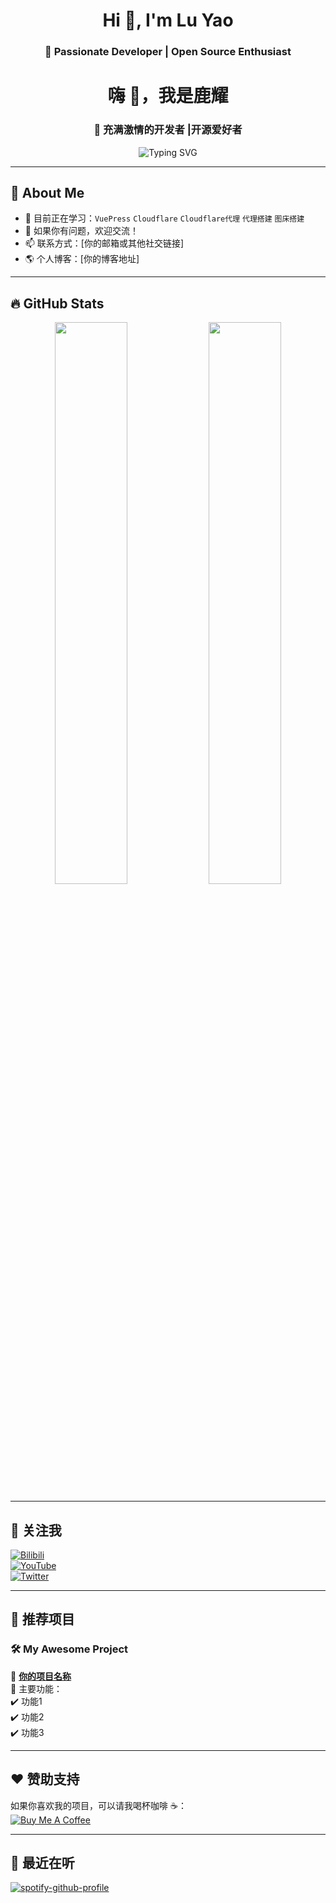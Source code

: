 <h1 align="center">Hi 👋, I'm Lu Yao</h1>
<h3 align="center">🚀 Passionate Developer | Open Source Enthusiast</h3>
<h1 align="center">嗨 👋，我是鹿耀</h1>
<h3 align="center">🚀 充满激情的开发者 |开源爱好者</h3>

<p align="center">
  <img src="https://readme-typing-svg.herokuapp.com?font=Fira+Code&size=22&pause=1000&color=FF1493&center=true&vCenter=true&width=500&lines=Welcome+to+my+GitHub!;I'm+a+developer!;I+love+Open+Source!;Follow+me+for+more+updates!" alt="Typing SVG" />
</p>

---

## 🚀 About Me  
- 🌱 目前正在学习：`VuePress` `Cloudflare`  `Cloudflare代理` `代理搭建` `图床搭建`
- 💬 如果你有问题，欢迎交流！  
- 📫 联系方式：[你的邮箱或其他社交链接]  
- 🌎 个人博客：[你的博客地址]  

---

## 🔥 GitHub Stats  
<p align="center">
  <img width="48%" src="https://github-readme-stats.vercel.app/api?username=你的GitHub用户名&show_icons=true&theme=radical" />
  <img width="48%" src="https://github-readme-streak-stats.herokuapp.com/?user=你的GitHub用户名&theme=radical" />
</p>

---

## 🎯 关注我  
[![Bilibili](https://img.shields.io/badge/BiliBili-%2300A1D6.svg?style=for-the-badge&logo=bilibili&logoColor=white)](https://space.bilibili.com/1537445527)  
[![YouTube](https://img.shields.io/badge/YouTube-%23FF0000.svg?style=for-the-badge&logo=YouTube&logoColor=white)](https://www.youtube.com/@耀鹿)  
[![Twitter](https://img.shields.io/badge/Twitter-%231DA1F2.svg?style=for-the-badge&logo=Twitter&logoColor=white)](https://twitter.com/你的推特)  

---

## 🌟 推荐项目  
### 🛠 My Awesome Project  
🚀 **[你的项目名称](https://github.com/你的GitHub/你的项目)**  
📌 主要功能：  
✔️ 功能1  
✔️ 功能2  
✔️ 功能3  

---

## ❤️ 赞助支持  
如果你喜欢我的项目，可以请我喝杯咖啡 ☕：  
[![Buy Me A Coffee](https://img.shields.io/badge/Buy%20Me%20A%20Coffee-FFDD00?style=for-the-badge&logo=buy-me-a-coffee&logoColor=black)](你的赞助链接)  

---

## 🎵 最近在听  
[![spotify-github-profile](https://spotify-github-profile.vercel.app/api/view?uid=你的SpotifyID&cover_image=true&theme=default&show_offline=false&background_color=121212)](https://open.spotify.com/user/你的SpotifyID)

<!--
**LLL147/LLL147** is a ✨ _special_ ✨ repository because its `README.md` (this file) appears on your GitHub profile.

Here are some ideas to get you started:

- 🔭 I’m currently working on ...
- 🌱 I’m currently learning ...
- 👯 I’m looking to collaborate on ...
- 🤔 I’m looking for help with ...
- 💬 Ask me about ...
- 📫 How to reach me: ...
- 😄 Pronouns: ...
- ⚡ Fun fact: ...
-->
